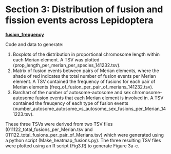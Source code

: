 # Section 3: Distribution of fusion and fission events across Lepidoptera

[**fusion_frequency**](<https://github.com/charlottewright/Chromosome_evolution_Lepidoptera_MS/tree/main/3_interchromosomal_rearrangements/fusion_frequency>)

Code and data to generate:
1. Boxplots of the distribution in proportional chromosome length within each Merian element. A TSV was plotted (prop_length_per_merian_per_species_141232.tsv).
2. Matrix of fusion events between pairs of Merian elements, where the shade of red indicates the total number of fusion events per Merian element. A TSV contained the frequency of fusions for each pair of Merian elements (freq_of_fusion_per_pair_of_merians_141232.tsv).
3. Barchart of the number of autosome-autosome and sex chromosome-autosome fusion events that each Merian element is involved in. A TSV contained the freuqency of each type of fusion events (number_autosome_autosome_vs_autosome_sex_fusions_per_Merian_141223.tsv).

These three TSVs were derived from two TSV files (011122_total_fusions_per_Merian.tsv and 011122_total_fusions_per_pair_of_Merians.tsv) which were generated using a python script (Make_heatmap_fusions.py). The three resulting TSV files were plotted using an R script (Fig3.R) to generate Figure 3a-c.
